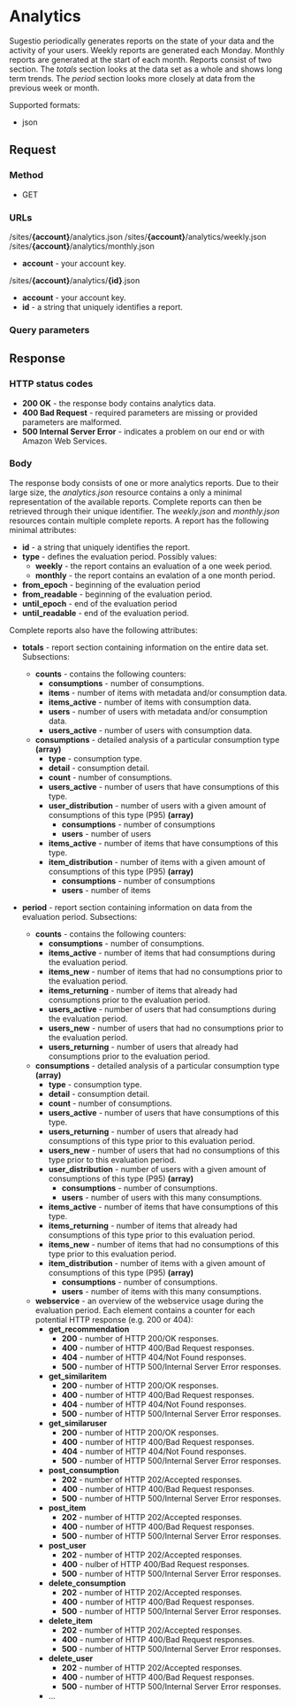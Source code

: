 # Analytics
Sugestio periodically generates reports on the state of your data and the activity of your users. Weekly reports are generated each Monday. Monthly reports are generated at the start of each month. Reports consist of two section. The _totals_ section looks at the data set as a whole and shows long term trends. The _period_ section looks more closely at data from the previous week or month.

Supported formats:
* json

## Request

### Method

* GET

### URLs

/sites/**{account}**/analytics.json
/sites/**{account}**/analytics/weekly.json
/sites/**{account}**/analytics/monthly.json

* **account** - your account key.

/sites/**{account}**/analytics/**{id}**.json

* **account** - your account key.
* **id** - a string that uniquely identifies a report.

### Query parameters

## Response

### HTTP status codes

* **200 OK** - the response body contains analytics data.
* **400 Bad Request** - required parameters are missing or provided parameters are malformed.
* **500 Internal Server Error** - indicates a problem on our end or with Amazon Web Services.

### Body

The response body consists of one or more analytics reports. Due to their large size, the _analytics.json_ resource contains a only a minimal representation of the available reports. Complete reports can then be retrieved through their unique identifier. The _weekly.json_ and _monthly.json_ resources contain multiple complete reports. A report has the following minimal attributes:

* **id** - a string that uniquely identifies the report.
* **type** - defines the evaluation period. Possibly values:
	* **weekly** - the report contains an evaluation of a one week period.
	* **monthly** - the report contains an evalation of a one month period.
* **from_epoch** - beginning of the evaluation period
* **from_readable** - beginning of the evaluation period.
* **until_epoch** - end of the evaluation period
* **until_readable** - end of the evaluation period.

Complete reports also have the following attributes:

* **totals** - report section containing information on the entire data set. Subsections:
	* **counts** - contains the following counters:
		* **consumptions** - number of consumptions.
		* **items** - number of items with metadata and/or consumption data.
		* **items_active** - number of items with consumption data.
		* **users** - number of users with metadata and/or consumption data.
		* **users_active** - number of users with consumption data.
	* **consumptions** - detailed analysis of a particular consumption type **(array)**
		* **type** - consumption type.
		* **detail** - consumption detail.
		* **count** - number of consumptions.
		* **users_active** - number of users that have consumptions of this type.		
		* **user_distribution** - number of users with a given amount of consumptions of this type (P95)  **(array)**
			* **consumptions** - number of consumptions
			* **users** - number of users
		* **items_active** - number of items that have consumptions of this type.
		* **item_distribution** - number of items with a given amount of consumptions of this type (P95)  **(array)**
			* **consumptions** - number of consumptions
			* **users** - number of items

* **period** - report section containing information on data from the evaluation period. Subsections:
	* **counts** - contains the following counters:
		* **consumptions** - number of consumptions.
		* **items_active** - number of items that had consumptions during the evaluation period.
		* **items_new** - number of items that had no consumptions prior to the evaluation period.
		* **items_returning** - number of items that already had consumptions prior to the evaluation period.
		* **users_active** - number of users that had consumptions during the evaluation period.
		* **users_new** - number of users that had no consumptions prior to the evaluation period.
		* **users_returning** - number of users that already had consumptions prior to the evaluation period.
	* **consumptions** - detailed analysis of a particular consumption type **(array)**
		* **type** - consumption type.
		* **detail** - consumption detail.
		* **count** - number of consumptions.
		* **users_active** - number of users that have consumptions of this type.
		* **users_returning** - number of users that already had consumptions of this type prior to this evaluation period.
		* **users_new** - number of users that had no consumptions of this type prior to this evaluation period.
		* **user_distribution** - number of users with a given amount of consumptions of this type (P95)  **(array)**
			* **consumptions** - number of consumptions.
			* **users** - number of users with this many consumptions.
		* **items_active** - number of items that have consumptions of this type.
		* **items_returning** - number of items that already had consumptions of this type prior to this evaluation period.
		* **items_new** - number of items that had no consumptions of this type prior to this evaluation period.
		* **item_distribution** - number of items with a given amount of consumptions of this type (P95)  **(array)**
			* **consumptions** - number of consumptions.
			* **users** - number of items with this many consumptions.
	* **webservice** - an overview of the webservice usage during the evaluation period. Each element contains a counter for each potential HTTP response (e.g. 200 or 404):
		* **get_recommendation**
			* **200** - number of HTTP 200/OK responses.
			* **400** - number of HTTP 400/Bad Request responses.
			* **404** - number of HTTP 404/Not Found responses.
			* **500** - number of HTTP 500/Internal Server Error responses.
		* **get_similaritem**
			* **200** - number of HTTP 200/OK responses.
			* **400** - number of HTTP 400/Bad Request responses.
			* **404** - number of HTTP 404/Not Found responses.
			* **500** - number of HTTP 500/Internal Server Error responses.
		* **get_similaruser**
			* **200** - number of HTTP 200/OK responses.
			* **400** - number of HTTP 400/Bad Request responses.
			* **404** - number of HTTP 404/Not Found responses.
			* **500** - number of HTTP 500/Internal Server Error responses.
		* **post_consumption**
			* **202** - number of HTTP 202/Accepted responses.
			* **400** - number of HTTP 400/Bad Request responses.
			* **500** - number of HTTP 500/Internal Server Error responses.
		* **post_item**
			* **202** - number of HTTP 202/Accepted responses.
			* **400** - number of HTTP 400/Bad Request responses.
			* **500** - number of HTTP 500/Internal Server Error responses.
		* **post_user**
			* **202** - number of HTTP 202/Accepted responses.
			* **400** - nulber of HTTP 400/Bad Request responses.
			* **500** - number of HTTP 500/Internal Server Error responses.
		* **delete_consumption**
			* **202** - number of HTTP 202/Accepted responses.
			* **400** - number of HTTP 400/Bad Request responses.
			* **500** - number of HTTP 500/Internal Server Error responses.
		* **delete_item**
			* **202** - number of HTTP 202/Accepted responses.
			* **400** - number of HTTP 400/Bad Request responses.
			* **500** - number of HTTP 500/Internal Server Error responses.
		* **delete_user**
			* **202** - number of HTTP 202/Accepted responses.
			* **400** - number of HTTP 400/Bad Request responses.
			* **500** - number of HTTP 500/Internal Server Error responses.
		* ...
